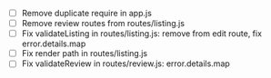 - [ ] Remove duplicate require in app.js
- [ ] Remove review routes from routes/listing.js
- [ ] Fix validateListing in routes/listing.js: remove from edit route, fix error.details.map
- [ ] Fix render path in routes/listing.js
- [ ] Fix validateReview in routes/review.js: error.details.map
